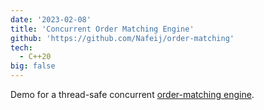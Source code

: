 ```yaml
---
date: '2023-02-08'
title: 'Concurrent Order Matching Engine'
github: 'https://github.com/Nafeij/order-matching'
tech:
  - C++20
big: false
---
```


Demo for a thread-safe concurrent [order-matching engine](https://en.wikipedia.org/wiki/Order_matching_system).